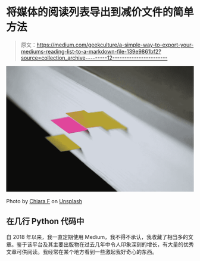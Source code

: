 # 将媒体的阅读列表导出到减价文件的简单方法

> 原文：<https://medium.com/geekculture/a-simple-way-to-export-your-mediums-reading-list-to-a-markdown-file-139e9861bf2?source=collection_archive---------12----------------------->

![](img/fc49a49e5e7997a0971d759e5eec6020.png)

Photo by [Chiara F](https://unsplash.com/@quasichiara?utm_source=unsplash&utm_medium=referral&utm_content=creditCopyText) on [Unsplash](https://unsplash.com/s/photos/bookmark?utm_source=unsplash&utm_medium=referral&utm_content=creditCopyText)

## 在几行 Python 代码中

自 2018 年以来，我一直定期使用 Medium，我不得不承认，我收藏了相当多的文章。鉴于该平台及其主要出版物在过去几年中令人印象深刻的增长，有大量的优秀文章可供阅读。我经常在某个地方看到一些激起我好奇心的东西。